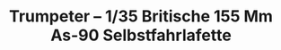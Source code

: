 ---
layout: product
title: "Trumpeter – 1/35 Britische 155 Mm As-90 Selbstfahrlafette"
price: "2500" 
desc: "N/A"
img_path: "/assets/img/TRU00324.webp"
brand: "N/A"
available: false
special_offer: false
new: false
soon: false
cat: "010000"
subcat: "013400"
subsubcat: "0N/A"
sifra: "TRU00324"
popular: false
spec: false
---